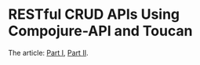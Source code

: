 # RESTful CRUD APIs Using Compojure-API and Toucan
The article: [Part I](https://www.demystifyfp.com/clojure/blog/restful-crud-apis-using-compojure-api-and-toucan-part-1/), [Part II](https://www.demystifyfp.com/clojure/blog/restful-crud-apis-using-compojure-api-and-toucan-part-2/).